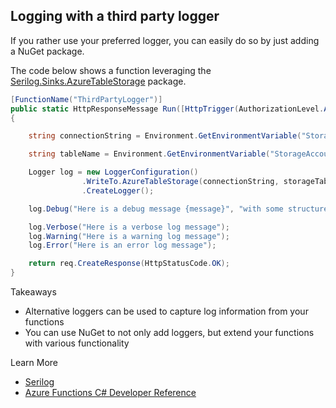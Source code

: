 ## Logging with a third party logger
If you rather use your preferred logger, you can easily do so by just adding a NuGet package.

The code below shows a function leveraging
the [Serilog.Sinks.AzureTableStorage](https://www.nuget.org/packages/serilog.sinks.azuretablestorage) package.


```csharp
[FunctionName("ThirdPartyLogger")]
public static HttpResponseMessage Run([HttpTrigger(AuthorizationLevel.Anonymous, "GET")]HttpRequestMessage req)
{

    string connectionString = Environment.GetEnvironmentVariable("StorageAccountConnectionString", EnvironmentVariableTarget.Process);

    string tableName = Environment.GetEnvironmentVariable("StorageAccountTableName", EnvironmentVariableTarget.Process);

    Logger log = new LoggerConfiguration()
                .WriteTo.AzureTableStorage(connectionString, storageTableName: tableName, restrictedToMinimumLevel: LogEventLevel.Verbose)
                .CreateLogger();

    log.Debug("Here is a debug message {message}", "with some structured content");

    log.Verbose("Here is a verbose log message");
    log.Warning("Here is a warning log message");
    log.Error("Here is an error log message");

    return req.CreateResponse(HttpStatusCode.OK);
}
```

Takeaways
* Alternative loggers can be used to capture log information from your functions
* You can use NuGet to not only add loggers, but extend your functions with various functionality

Learn More
* [Serilog](https://serilog.net/)
* [Azure Functions C# Developer Reference](https://docs.microsoft.com/en-us/azure/azure-functions/functions-reference-csharp#logging)